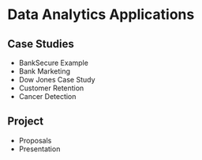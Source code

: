 # Data Analytics Applications

## Case Studies
- BankSecure Example
- Bank Marketing
- Dow Jones Case Study
- Customer Retention
- Cancer Detection

## Project
- Proposals
- Presentation
